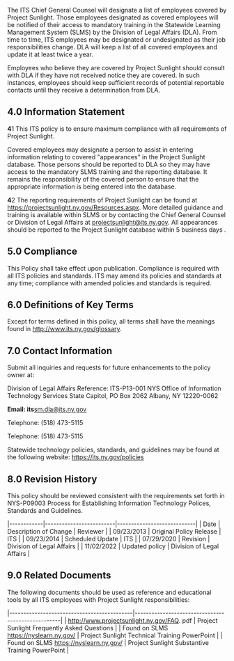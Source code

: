 The ITS Chief General Counsel will designate a list of employees covered by Project Sunlight. Those employees designated as covered employees will be notified of their access to mandatory training in the Statewide Learning Management System (SLMS) by the Division of Legal Affairs (DLA). From time to time, ITS employees may be designated or undesignated as their job responsibilities change. DLA will keep a list of all covered employees and update it at least twice a year.

Employees who believe they are covered by Project Sunlight should consult with DLA if they have not received notice they are covered. In such instances, employees should keep sufficient records of potential reportable contacts until they receive a determination from DLA.

## **4.0 Information Statement**

**$^{ }$4**1 This ITS policy is to ensure maximum compliance with all requirements of Project Sunlight.

Covered employees may designate a person to assist in entering information relating to covered "appearances" in the Project Sunlight database. Those persons should be reported to DLA so they may have access to the mandatory SLMS training and the reporting database. It remains the responsibility of the covered person to ensure that the appropriate information is being entered into the database.

**4**2 The reporting requirements of Project Sunlight can be found at https://projectsunlight.ny.gov/Resources.aspx. More detailed guidance and training is available within SLMS or by contacting the Chief General Counsel or Division of Legal Affairs at projectsunlight@its.ny.gov. All appearances should be reported to the Project Sunlight database within 5 business days .

## **5.0 Compliance**

This Policy shall take effect upon publication. Compliance is required with all ITS policies and standards. ITS may amend its policies and standards at any time; compliance with amended policies and standards is required.

## **6.0 Definitions of Key Terms**

Except for terms defined in this policy, all terms shall have the meanings found in http://www.its.ny.gov/glossary.

## **7.0 Contact Information**

Submit all inquiries and requests for future enhancements to the policy owner at:

Division of Legal Affairs Reference: ITS-P13-001 NYS Office of Information Technology Services State Capitol, PO Box 2062 Albany, NY 12220-0062

**Email: its**sm.dla@its.ny.gov

Telephone: (518) 473-5115

Telephone: (518) 473-5115

Statewide technology policies, standards, and guidelines may be found at the following website: https://its.ny.gov/policies

## **8.0 Revision History**

This policy should be reviewed consistent with the requirements set forth in NYS-P09003 Process for Establishing Information Technology Polices, Standards and Guidelines.

|------------|-------------------------|----------------------------|
| Date       | Description of Change   | Reviewer                   |
| 09/23/2013 | Original Policy Release | ITS                        |
| 09/23/2014 | Scheduled Update        | ITS                        |
| 07/29/2020 | Revision                | Division of Legal  Affairs |
| 11/02/2022 | Updated policy          | Division of Legal  Affairs |

## **9.0 Related Documents**

The following documents should be used as reference and educational tools by all ITS employees with Project Sunlight responsibilities:

|--------------------------------------------|---------------------------------------------------|
| http://www.projectsunlight.ny.gov/FAQ. pdf | Project Sunlight Frequently Asked  Questions      |
| Found on SLMS  https://nyslearn.ny.gov/    | Project Sunlight Technical Training  PowerPoint   |
| Found on SLMS  https://nyslearn.ny.gov/    | Project Sunlight Substantive Training  PowerPoint |